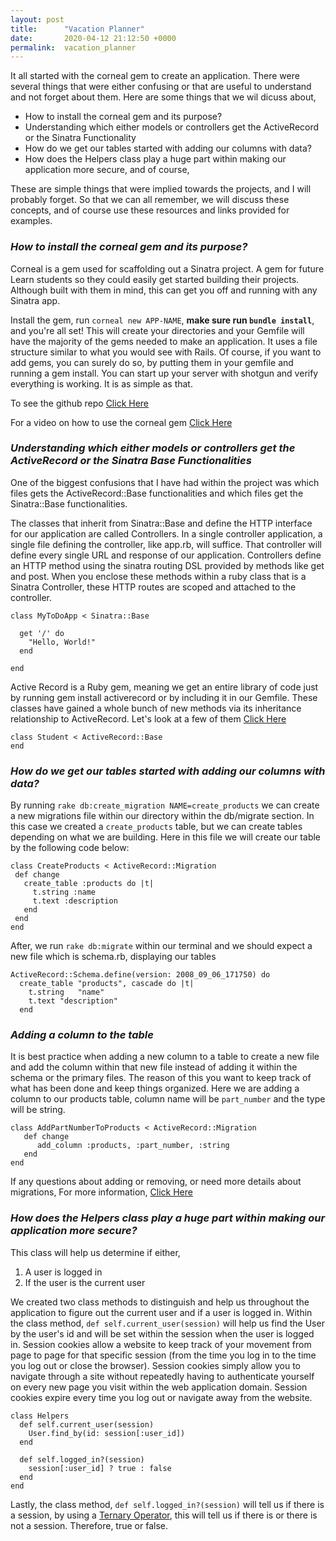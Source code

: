 ```yaml
---
layout: post
title:      "Vacation Planner"
date:       2020-04-12 21:12:50 +0000
permalink:  vacation_planner
---
```



It all started with the corneal gem to create an application. There were several things that were either confusing or that are useful to understand and not forget about them. Here are some things that we wil dicuss about, 



* How to install the corneal gem and its purpose? 
*  Understanding which either models or controllers get the ActiveRecord or the Sinatra Functionality
* How do we get our tables started with adding our columns with data?
*  How does the Helpers class play a huge part within making our application more secure, and of course,



These are simple things that were implied towards the projects, and I will probably forget. So that we can all remember, we will discuss these concepts, and of course use these resources and links provided for examples. 



### *How to install the corneal gem and its purpose?* 

Corneal is a gem used for scaffolding out a Sinatra project. A gem for future Learn students so they could easily get started building their projects. Although built with them in mind, this can get you off and running with any Sinatra app.

Install the gem, run `corneal new APP-NAME`, **make sure run `bundle install`**, and you're all set! This will create your directories and your Gemfile will have the majority of the gems needed to make an application. It uses a file structure similar to what you would see with Rails. Of course, if you want to add gems, you can surely do so, by putting them in your gemfile and running a gem install. You can start up your server with shotgun and verify everything is working. It is as simple as that.


To see the github repo [Click Here](http://github.com/thebrianemory/corneal)

For a video on how to use the corneal gem [Click Here](http://instruction.learn.co/student/video_lectures#/353)


### *Understanding which either models or controllers get the ActiveRecord or the Sinatra  Base Functionalities*

One of the biggest confusions that I have had within the project was which files gets the ActiveRecord::Base functionalities and which files get the Sinatra::Base functionalities. 

The classes that inherit from Sinatra::Base and define the HTTP interface for our application are called Controllers.
In a single controller application, a single file defining the controller, like app.rb, will suffice. That controller will define every single URL and response of our application. Controllers define an HTTP method using the sinatra routing DSL provided by methods like get and post. When you enclose these methods within a ruby class that is a Sinatra Controller, these HTTP routes are scoped and attached to the controller.

```
class MyToDoApp < Sinatra::Base
 
  get '/' do
    "Hello, World!"
  end
 
end
```


Active Record is a Ruby gem, meaning we get an entire library of code just by running gem install activerecord or by including it in our Gemfile. These classes have gained a whole bunch of new methods via its inheritance relationship to ActiveRecord. Let's look at a few of them [Click Here](https://learn.co/tracks/online-software-engineering-structured/orms-and-activerecord/activerecord/activerecord-mechanics)

```
class Student < ActiveRecord::Base
end
```


 ### *How do we get our tables started with adding our columns with data?*
 
 By running  `rake db:create_migration NAME=create_products` we can create a new migrations file within our directory within the db/migrate section. In this case we created a `create_products` table, but we can create tables depending on what we are building. Here in this file we will create our table by the following code below:
 ```
class CreateProducts < ActiveRecord::Migration
  def change
    create_table :products do |t|
      t.string :name
      t.text :description
    end
  end
end
```

After, we run `rake db:migrate` within our terminal and we should expect a new file which is schema.rb, displaying our tables

```
ActiveRecord::Schema.define(version: 2008_09_06_171750) do
  create_table "products", cascade do |t|
    t.string   "name"
    t.text "description"
  end
```


### *Adding a column to the table*

It is best practice when adding a new column to a table to create a new file and add the column within that new file instead of adding it within the schema or the primary files. The reason of this you want to keep track of what has been done and keep things organized. Here we are adding a column to our products table, column name will be `part_number` and the type will be string.

```
class AddPartNumberToProducts < ActiveRecord::Migration
   def change
      add_column :products, :part_number, :string
   end
end
```

If any questions about adding or removing, or need more details about migrations, For more information, [Click Here](https://edgeguides.rubyonrails.org/active_record_migrations.html)


### *How does the Helpers class play a huge part within making our application more secure?*

This class will help us determine if either,

1. A user is logged in
2. If the user is the current user 

We created two class methods to distinguish and help us throughout the application to figure out the current user and if a user is logged in. Within the class method, `def self.current_user(session)` will help us find the User by the user's id and will be set within the session when the user is logged in. Session cookies allow a website to keep track of your movement from page to page for that specific session (from the time you log in to the time you log out or close the browser). Session cookies simply allow you to navigate through a site without repeatedly having to authenticate yourself on every new page you visit within the web application domain. Session cookies expire every time you log out or navigate away from the website.

```
class Helpers
  def self.current_user(session)
    User.find_by(id: session[:user_id])
  end

  def self.logged_in?(session)
    session[:user_id] ? true : false
  end
end
```

Lastly, the class method, `def self.logged_in?(session)` will tell us if there is a session, by using a [Ternary Operator](https://www.rubyguides.com/2019/10/ruby-ternary-operator/), this will tell us if there is or there is not a session. Therefore, true or false.












